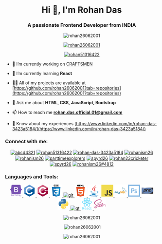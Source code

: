 <h1 align="center">Hi 👋, I'm Rohan Das</h1>
<h3 align="center">A passionate Frontend Developer from INDIA</h3>

<p align="center"> <img src="https://komarev.com/ghpvc/?username=rohan26062001&label=Profile%20views&color=0e75b6&style=flat" alt="rohan26062001" /> </p>

<p align="center"> <a href="https://github.com/ryo-ma/github-profile-trophy"><img src="https://github-profile-trophy.vercel.app/?username=rohan26062001" alt="rohan26062001" /></a> </p>

<p align="center"> <a href="https://twitter.com/rohan51316422" target="blank"><img src="https://img.shields.io/twitter/follow/rohan51316422?logo=twitter&style=for-the-badge" alt="rohan51316422" /></a> </p>

- 🔭 I’m currently working on [CRAFTSMEN](https://github.com/Craftsmen-GDSC)

- 🌱 I’m currently learning **React**

- 👨‍💻 All of my projects are available at [https://github.com/rohan26062001?tab=repositories](https://github.com/rohan26062001?tab=repositories)

- 💬 Ask me about **HTML, CSS, JavaScript, Bootstrap**

- 📫 How to reach me **rohan.das.official.01@gmail.com**

- 📄 Know about my experiences [https://www.linkedin.com/in/rohan-das-3423a5184/](https://www.linkedin.com/in/rohan-das-3423a5184/)

<h3 align="left">Connect with me:</h3>
<p align="center">
<a href="https://dev.to/abcd4321" target="blank"><img align="center" src="https://raw.githubusercontent.com/rahuldkjain/github-profile-readme-generator/master/src/images/icons/Social/devto.svg" alt="abcd4321" height="30" width="40" /></a>
<a href="https://twitter.com/rohan51316422" target="blank"><img align="center" src="https://raw.githubusercontent.com/rahuldkjain/github-profile-readme-generator/master/src/images/icons/Social/twitter.svg" alt="rohan51316422" height="30" width="40" /></a>
<a href="https://linkedin.com/in/rohan-das-3423a5184" target="blank"><img align="center" src="https://raw.githubusercontent.com/rahuldkjain/github-profile-readme-generator/master/src/images/icons/Social/linked-in-alt.svg" alt="rohan-das-3423a5184" height="30" width="40" /></a>
<a href="https://fb.com/rohanism26" target="blank"><img align="center" src="https://raw.githubusercontent.com/rahuldkjain/github-profile-readme-generator/master/src/images/icons/Social/facebook.svg" alt="rohanism26" height="30" width="40" /></a>
<a href="https://instagram.com/rohanism26" target="blank"><img align="center" src="https://raw.githubusercontent.com/rahuldkjain/github-profile-readme-generator/master/src/images/icons/Social/instagram.svg" alt="rohanism26" height="30" width="40" /></a>
<a href="https://www.youtube.com/c/parttimeexplorers" target="blank"><img align="center" src="https://raw.githubusercontent.com/rahuldkjain/github-profile-readme-generator/master/src/images/icons/Social/youtube.svg" alt="parttimeexplorers" height="30" width="40" /></a>
<a href="https://www.codechef.com/users/spyrd26" target="blank"><img align="center" src="https://cdn.jsdelivr.net/npm/simple-icons@3.1.0/icons/codechef.svg" alt="spyrd26" height="30" width="40" /></a>
<a href="https://www.hackerrank.com/rohan23cricketer" target="blank"><img align="center" src="https://raw.githubusercontent.com/rahuldkjain/github-profile-readme-generator/master/src/images/icons/Social/hackerrank.svg" alt="rohan23cricketer" height="30" width="40" /></a>
<a href="https://www.leetcode.com/spyrd26" target="blank"><img align="center" src="https://raw.githubusercontent.com/rahuldkjain/github-profile-readme-generator/master/src/images/icons/Social/leet-code.svg" alt="spyrd26" height="30" width="40" /></a>
<a href="https://discord.gg/rohanism26#4812" target="blank"><img align="center" src="https://raw.githubusercontent.com/rahuldkjain/github-profile-readme-generator/master/src/images/icons/Social/discord.svg" alt="rohanism26#4812" height="30" width="40" /></a>
</p>

<h3 align="left">Languages and Tools:</h3>
<p align="center"> <a href="https://getbootstrap.com" target="_blank" rel="noreferrer"> <img src="https://raw.githubusercontent.com/devicons/devicon/master/icons/bootstrap/bootstrap-plain-wordmark.svg" alt="bootstrap" width="40" height="40"/> </a> <a href="https://www.cprogramming.com/" target="_blank" rel="noreferrer"> <img src="https://raw.githubusercontent.com/devicons/devicon/master/icons/c/c-original.svg" alt="c" width="40" height="40"/> </a> <a href="https://www.w3schools.com/cpp/" target="_blank" rel="noreferrer"> <img src="https://raw.githubusercontent.com/devicons/devicon/master/icons/cplusplus/cplusplus-original.svg" alt="cplusplus" width="40" height="40"/> </a> <a href="https://www.w3schools.com/css/" target="_blank" rel="noreferrer"> <img src="https://raw.githubusercontent.com/devicons/devicon/master/icons/css3/css3-original-wordmark.svg" alt="css3" width="40" height="40"/> </a> <a href="https://git-scm.com/" target="_blank" rel="noreferrer"> <img src="https://www.vectorlogo.zone/logos/git-scm/git-scm-icon.svg" alt="git" width="40" height="40"/> </a> <a href="https://www.w3.org/html/" target="_blank" rel="noreferrer"> <img src="https://raw.githubusercontent.com/devicons/devicon/master/icons/html5/html5-original-wordmark.svg" alt="html5" width="40" height="40"/> </a> <a href="https://www.java.com" target="_blank" rel="noreferrer"> <img src="https://raw.githubusercontent.com/devicons/devicon/master/icons/java/java-original.svg" alt="java" width="40" height="40"/> </a> <a href="https://developer.mozilla.org/en-US/docs/Web/JavaScript" target="_blank" rel="noreferrer"> <img src="https://raw.githubusercontent.com/devicons/devicon/master/icons/javascript/javascript-original.svg" alt="javascript" width="40" height="40"/> </a> <a href="https://www.mysql.com/" target="_blank" rel="noreferrer"> <img src="https://raw.githubusercontent.com/devicons/devicon/master/icons/mysql/mysql-original-wordmark.svg" alt="mysql" width="40" height="40"/> </a> <a href="https://www.photoshop.com/en" target="_blank" rel="noreferrer"> <img src="https://raw.githubusercontent.com/devicons/devicon/master/icons/photoshop/photoshop-line.svg" alt="photoshop" width="40" height="40"/> </a> <a href="https://www.php.net" target="_blank" rel="noreferrer"> <img src="https://raw.githubusercontent.com/devicons/devicon/master/icons/php/php-original.svg" alt="php" width="40" height="40"/> </a> <a href="https://www.python.org" target="_blank" rel="noreferrer"> <img src="https://raw.githubusercontent.com/devicons/devicon/master/icons/python/python-original.svg" alt="python" width="40" height="40"/> </a> <a href="https://www.qt.io/" target="_blank" rel="noreferrer"> <img src="https://upload.wikimedia.org/wikipedia/commons/0/0b/Qt_logo_2016.svg" alt="qt" width="40" height="40"/> </a> <a href="https://reactjs.org/" target="_blank" rel="noreferrer"> <img src="https://raw.githubusercontent.com/devicons/devicon/master/icons/react/react-original-wordmark.svg" alt="react" width="40" height="40"/> </a> <a href="https://sass-lang.com" target="_blank" rel="noreferrer"> <img src="https://raw.githubusercontent.com/devicons/devicon/master/icons/sass/sass-original.svg" alt="sass" width="40" height="40"/> </a> </p>

<p align="center"><img src="https://github-readme-stats.vercel.app/api/top-langs?username=rohan26062001&show_icons=true&locale=en&layout=compact" alt="rohan26062001" /></p>

<p align="center">&nbsp;<img src="https://github-readme-stats.vercel.app/api?username=rohan26062001&show_icons=true&locale=en" alt="rohan26062001" /></p>

<p align="center"><img src="https://github-readme-streak-stats.herokuapp.com/?user=rohan26062001&" alt="rohan26062001" /></p>
